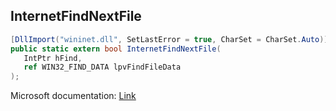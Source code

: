 ## InternetFindNextFile

```csharp
[DllImport("wininet.dll", SetLastError = true, CharSet = CharSet.Auto)]
public static extern bool InternetFindNextFile(
   IntPtr hFind,
   ref WIN32_FIND_DATA lpvFindFileData
);
```

Microsoft documentation: [Link](https://docs.microsoft.com/en-us/windows/win32/api/wininet/nf-wininet-internetfindnextfilea)
